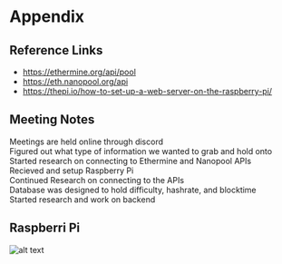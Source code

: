 # Appendix    

## Reference Links    
* https://ethermine.org/api/pool    
* https://eth.nanopool.org/api
* https://thepi.io/how-to-set-up-a-web-server-on-the-raspberry-pi/

    
## Meeting Notes    
Meetings are held online through discord    
Figured out what type of information we wanted to grab and hold onto    
Started research on connecting to Ethermine and Nanopool APIs   
Recieved and setup Raspberry Pi    
Continued Research on connecting to the APIs    
Database was designed to hold difficulty, hashrate, and blocktime    
Started research and work on backend    


## Raspberri Pi    
![alt text](https://github.com/Howarat/Senior-Design-Project/blob/main/Raspberry%20Pi.jpg)
